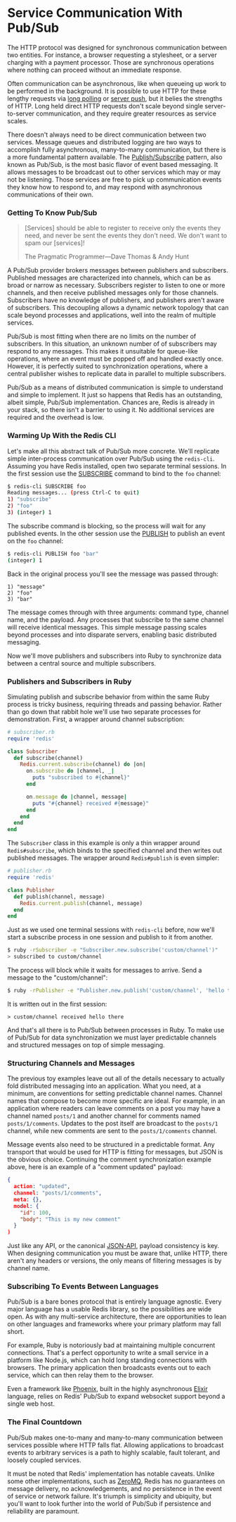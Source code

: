 # Service Communication With Pub/Sub

The HTTP protocol was designed for synchronous communication between two
entities. For instance, a browser requesting a stylesheet, or a server charging
with a payment processor. Those are synchronous operations where nothing can
proceed without an immediate response.

Often communication can be asynchronous, like when queueing up work to be
performed in the background. It is possible to use HTTP for these lengthy
requests via [long polling][lp] or [server push][sp], but it belies the
strengths of HTTP. Long held direct HTTP requests don't scale beyond single
server-to-server communication, and they require greater resources as service
scales.

There doesn't always need to be direct communication between two services.
Message queues and distributed logging are two ways to accomplish fully
asynchronous, many-to-many communication, but there is a more fundamental pattern
available. The [Publish/Subscribe][ps] pattern, also known as Pub/Sub, is the
most basic flavor of event based messaging. It allows messages to be broadcast
out to other services which may or may not be listening. Those services are free
to pick up communication events they know how to respond to, and may respond with
asynchronous communications of their own.

### Getting To Know Pub/Sub

> [Services] should be able to register to receive only the events they need, and
> never be sent the events they don't need. We don't want to spam our [services]!
>
> The Pragmatic Programmer—Dave Thomas & Andy Hunt

A Pub/Sub provider brokers messages between publishers and subscribers.
Published messages are characterized into channels, which can be as broad or
narrow as necessary. Subscribers register to listen to one or more channels,
and then receive published messages only for those channels. Subscribers have no
knowledge of publishers, and publishers aren't aware of subscribers. This
decoupling allows a dynamic network topology that can scale beyond processes and
applications, well into the realm of multiple services.

Pub/Sub is most fitting when there are no limits on the number of subscribers.
In this situation, an unknown number of of subscribers may respond to any
messages.  This makes it unsuitable for queue-like operations, where an event
must be popped off and handled exactly once. However, it is perfectly suited to
synchronization operations, where a central publisher wishes to replicate data
in parallel to multiple subscribers.

Pub/Sub as a means of distributed communication is simple to understand and
simple to implement. It just so happens that Redis has an outstanding, albeit
simple, Pub/Sub implementation. Chances are, Redis is already in your stack, so
there isn't a barrier to using it. No additional services are required and the
overhead is low.

### Warming Up With the Redis CLI

Let's make all this abstract talk of Pub/Sub more concrete. We'll replicate
simple inter-process communication over Pub/Sub using the `redis-cli`. Assuming
you have Redis installed, open two separate terminal sessions. In the first
session use the [SUBSCRIBE][rdsu] command to bind to the `foo` channel:

```bash
$ redis-cli SUBSCRIBE foo
Reading messages... (press Ctrl-C to quit)
1) "subscribe"
2) "foo"
3) (integer) 1
```

The subscribe command is blocking, so the process will wait for any published
events. In the other session use the [PUBLISH][rdpu] to publish an event on the
`foo` channel:

```bash
$ redis-cli PUBLISH foo "bar"
(integer) 1
```

Back in the original process you'll see the message was passed through:

```
1) "message"
2) "foo"
3) "bar"
```

The message comes through with three arguments: command type, channel name, and
the payload. Any processes that subscribe to the same channel will receive
identical messages. This simple message passing scales beyond processes and into
disparate servers, enabling basic distributed messaging.

Now we'll move publishers and subscribers into Ruby to synchronize data between
a central source and multiple subscribers.

### Publishers and Subscribers in Ruby

Simulating publish and subscribe behavior from within the same Ruby process is
tricky business, requiring threads and passing behavior. Rather than go down
that rabbit hole we'll use two separate processes for demonstration. First, a
wrapper around channel subscription:

```ruby
# subscriber.rb
require 'redis'

class Subscriber
  def subscribe(channel)
    Redis.current.subscribe(channel) do |on|
      on.subscribe do |channel, _|
        puts "subscribed to #{channel}"
      end

      on.message do |channel, message|
        puts "#{channel} received #{message}"
      end
    end
  end
end
```

The `Subscriber` class in this example is only a thin wrapper around
`Redis#subscribe`, which binds to the specified channel and then writes out
published messages. The wrapper around `Redis#publish` is even simpler:

```ruby
# publisher.rb
require 'redis'

class Publisher
  def publish(channel, message)
    Redis.current.publish(channel, message)
  end
end
```

Just as we used one terminal sessions with `redis-cli` before, now we'll start a
subscribe process in one session and publish to it from another.

```bash
$ ruby -rSubscriber -e "Subscriber.new.subscribe('custom/channel')"
> subscribed to custom/channel
```

The process will block while it waits for messages to arrive. Send a message to
the "custom/channel":

```bash
$ ruby -rPublisher -e "Publisher.new.publish('custom/channel', 'hello there')"
```

It is written out in the first session:

```
> custom/channel received hello there
```

And that's all there is to Pub/Sub between processes in Ruby. To make use of
Pub/Sub for data synchronization we must layer predictable channels and
structured messages on top of simple messaging.

### Structuring Channels and Messages

The previous toy examples leave out all of the details necessary to actually
fold distributed messaging into an application. What you need, at a minimum, are
conventions for setting predictable channel names. Channel names that compose to
become more specific are ideal. For example, in an application where readers can
leave comments on a post you may have a channel named `posts/1` and another
channel for comments named `posts/1/comments`. Updates to the post itself are
broadcast to the `posts/1` channel, while new comments are sent to the
`posts/1/comments` channel.

Message events also need to be structured in a predictable format. Any transport
that would be used for HTTP is fitting for messages, but JSON is the obvious
choice. Continuing the comment synchronization example above, here is an example
of a "comment updated" payload:

```json
{
  action: "updated",
  channel: "posts/1/comments",
  meta: {},
  model: {
    "id": 100,
    "body": "This is my new comment"
  }
)
```

Just like any API, or the canonical [JSON-API][js-api], payload consistency is
key. When designing communication you must be aware that, unlike HTTP, there
aren't any headers or versions, the only means of filtering messages is by
channel name.

### Subscribing To Events Between Languages

Pub/Sub is a bare bones protocol that is entirely language agnostic. Every major
language has a usable Redis library, so the possibilities are wide open.
As with any multi-service architecture, there are opportunities to
lean on other languages and frameworks where your primary platform may fall
short.

For example, Ruby is notoriously bad at maintaining multiple concurrent
connections. That's a perfect opportunity to write a small service in a platform
like Node.js, which can hold long standing connections with browsers. The
primary application then broadcasts events out to each service, which can then
relay them to the browser.

Even a framework like [Phoenix][phx], built in the highly asynchronous
[Elixir][ex] language, relies on Redis' Pub/Sub to expand websocket support
beyond a single web host.

### The Final Countdown

Pub/Sub makes one-to-many and many-to-many communication between services
possible where HTTP falls flat. Allowing applications to broadcast events to
arbitrary services is a path to highly scalable, fault tolerant, and loosely
coupled services.

It must be noted that Redis' implementation has notable caveats. Unlike some
other implementations, such as [ZeroMQ][zmq], Redis has no guarantees on message
delivery, no acknowledgements, and no persistence in the event of service or
network failure. It's triumph is simplicity and ubiquity, but you'll want to
look further into the world of Pub/Sub if persistence and reliability are
paramount.

[ps]: https://en.wikipedia.org/wiki/Publish%E2%80%93subscribe_pattern
[lp]: https://en.wikipedia.org/wiki/Push_technology#Long_polling
[sp]: https://en.wikipedia.org/wiki/Push_technology#HTTP_server_push
[rdsu]: http://redis.io/commands/subscribe
[rdpu]: http://redis.io/commands/publish
[js-api]: js-api
[zmq]: zmq
[phx]: phx
[ex]: ex
